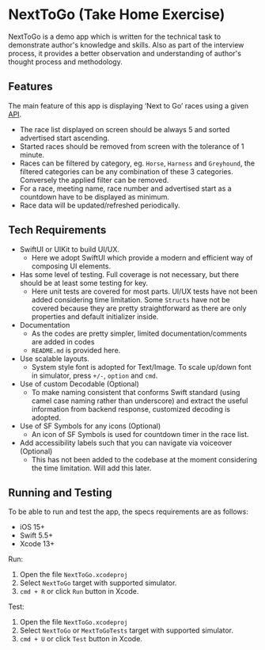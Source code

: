 # NextToGo (Take Home Exercise)
NextToGo is a demo app which is written for the technical task to demonstrate author's knowledge and skills. Also as part of the interview process, it provides a better observation and understanding of author's thought process and methodology.

## Features
The main feature of this app is displaying ‘Next to Go’ races using a given [API](https://api.neds.com.au/rest/v1/racing/?method=nextraces&count=10).
- The race list displayed on screen should be always 5 and sorted advertised start ascending.
- Started races should be removed from screen with the tolerance of 1 minute.
- Races can be filtered by category, eg. `Horse`, `Harness` and `Greyhound`, the filtered categories can be any combination of these 3 categories. Conversely the applied filter can be removed.
- For a race, meeting name, race number and advertised start as a countdown have to be displayed as minimum.
- Race data will be updated/refreshed periodically. 

## Tech Requirements
- SwiftUI or UIKit to build UI/UX.
    - Here we adopt SwiftUI which provide a modern and efficient way of composing UI elements.
- Has some level of testing. Full coverage is not necessary, but there should be at least some testing for key.
    - Here unit tests are covered for most parts. UI/UX tests have not been added considering time limitation. Some `Structs` have not be covered because they are pretty straightforward as there are only properties and default initializer inside.
- Documentation
    - As the codes are pretty simpler, limited documentation/comments are added in codes
    - `README.md` is provided here.
- Use scalable layouts.
    - System style font is adopted for Text/Image. To scale up/down font in simulator, press `+/-`, `option` and `cmd`.
- Use of custom Decodable (Optional)
    - To make naming consistent that conforms Swift standard (using camel case naming rather than underscore) and extract the useful information from backend response, customized decoding is adopted.
- Use of SF Symbols for any icons (Optional)
    - An icon of SF Symbols is used for countdown timer in the race list.
- Add accessibility labels such that you can navigate via voiceover (Optional)
    - This has not been added to the codebase at the moment considering the time limitation. Will add this later.

## Running and Testing
To be able to run and test the app, the specs requirements are as follows:
- iOS 15+
- Swift 5.5+
- Xcode 13+

Run:
1. Open the file `NextToGo.xcodeproj`
2. Select `NextToGo` target with supported simulator.
3. `cmd + R` or click `Run` button in Xcode.

Test:
1. Open the file `NextToGo.xcodeproj`
2. Select `NextToGo` or `MextToGoTests` target with supported simulator.
3. `cmd + U` or click `Test` button in Xcode.
